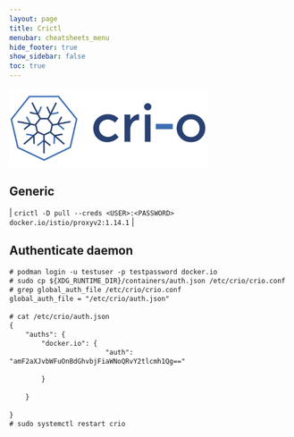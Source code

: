 ```yaml
---
layout: page
title: Crictl
menubar: cheatsheets_menu
hide_footer: true
show_sidebar: false
toc: true
---
```


<img align="center" width="70%" src="../../images/crio-logo.png">

## Generic

| ```crictl -D pull --creds <USER>:<PASSWORD> docker.io/istio/proxyv2:1.14.1``` |

## Authenticate daemon

```
# podman login -u testuser -p testpassword docker.io
# sudo cp ${XDG_RUNTIME_DIR}/containers/auth.json /etc/crio/crio.conf
# grep global_auth_file /etc/crio/crio.conf 
global_auth_file = "/etc/crio/auth.json"

# cat /etc/crio/auth.json 
{
    "auths": {
        "docker.io": {
                        "auth": "amF2aXJvbWFuOnBdGhvbjFiaWNoQRvY2tlcmh1Qg=="
                
        }
        
    }

}
# sudo systemctl restart crio
```

